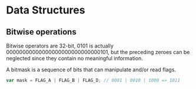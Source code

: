 # Data Structures

## Bitwise operations

Bitwise operators are 32-bit, 0101 is actually 00000000000000000000000000000101, but the preceding zeroes can be neglected since they contain no meaningful information.

A bitmask is a sequence of bits that can manipulate and/or read flags.

```js
var mask = FLAG_A | FLAG_B | FLAG_D; // 0001 | 0010 | 1000 => 1011
```